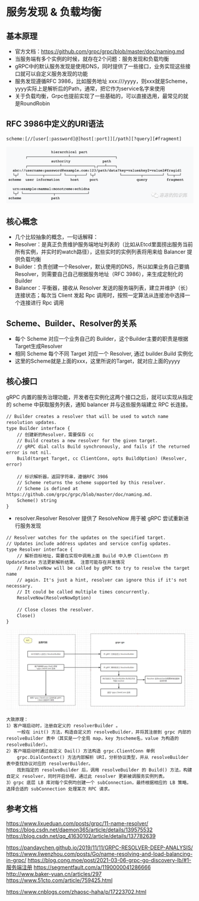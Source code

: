# 服务发现 & 负载均衡

## 基本原理
* 官方文档：https://github.com/grpc/grpc/blob/master/doc/naming.md
* 当服务端有多个实例的时候，就存在2个问题：服务发现和负载均衡
* gRPC中的默认服务发现是使用DNS，同时提供了一些接口，业务实现这些接口就可以自定义服务发现的功能
* 服务发现遵循RFC 3986，比如服务地址 xxx:///yyyy，则xxx就是Scheme，yyyy实际上是解析后的Path，通常，把它作为service名字来使用
* 关于负载均衡，Grpc也提前实现了一些基础的，可以直接选用，最常见的就是RoundRobin

## RFC 3986中定义的URI语法
```
scheme:[//[user[:password]@]host[:port]][/path][?query][#fragment]
```
![avatar](img/rfc3986.png)

## 核心概念
* 几个比较抽象的概念，一句话解释：
* Resolver：是真正负责维护服务端地址列表的（比如从Etcd里面捞出服务当前所有实例，并实时的watch路径），这些实时的实例列表将用来给 Balancer 提供负载均衡
* Builder：负责创建一个Resolver，默认使用的DNS，所以如果业务自己要搞Resolver，则需要自己自己根据服务地址（RFC 3986），来生成定制化的Builder
* Balancer：平衡器，接收从 Resolver 发送的服务端列表，建立并维护（长）连接状态；每次当 Client 发起 Rpc 调用时，按照一定算法从连接池中选择一个连接进行 Rpc 调用

## Scheme、Builder、Resolver的关系
* 每个 Scheme 对应一个业务自己的 Builder，这个Builder主要的职责是根据Target生成Resolver
* 相同 Scheme 每个不同 Target 对应一个 Resolver, 通过 builder.Build 实例化
* 这里的Scheme就是上面的xxx，这里所说的Target，就对应上面的yyyy


## 核心接口
gRPC 内置的服务治理功能，开发者在实例化这两个接口之后，就可以实现从指定的 scheme 中获取服务列表，通知 balancer 并与这些服务端建立 RPC 长连接。
```
// Builder creates a resolver that will be used to watch name resolution updates.
type Builder interface {
    // 创建新的Resolver，需要保存 cc
    // Build creates a new resolver for the given target.
    // gRPC dial calls Build synchronously, and fails if the returned error is not nil.
    Build(target Target, cc ClientConn, opts BuildOption) (Resolver, error)
    
    // 标识解析器，返回字符串，遵循RFC 3986
    // Scheme returns the scheme supported by this resolver.
    // Scheme is defined at https://github.com/grpc/grpc/blob/master/doc/naming.md.
    Scheme() string
}
```

* resolver.Resolver Resolver 提供了 ResolveNow 用于被 gRPC 尝试重新进行服务发现
```
// Resolver watches for the updates on the specified target.
// Updates include address updates and service config updates.
type Resolver interface {
    // 解析目标地址，需要在实现中调用上面 Build 中入参 ClientConn 的 UpdateState 方法更新解析结果。 注意可能存在并发情况
    // ResolveNow will be called by gRPC to try to resolve the target name
    // again. It's just a hint, resolver can ignore this if it's not necessary.
    // It could be called multiple times concurrently.
    ResolveNow(ResolveNowOption)
    
    // Close closes the resolver.
    Close()
}
```

![avatar](img/name-resolver.png)


```
大致原理：
1）客户端启动时，注册自定义的 resolverBuilder 。
    一般在 init() 方法，构造自定义的 resolveBuilder，并将其注册到 grpc 内部的 resolveBuilder 表中（其实是一个全局 map，key 为scheme名，value 为构造的 resolveBuilder）。
2）客户端启动时通过自定义 Dail() 方法构造 grpc.ClientConn 单例
    grpc.DialContext() 方法内部解析 URI，分析协议类型，并从 resolveBuilder 表中查找协议对应的 resolverBuilder。
    找到指定的 resolveBuilder 后，调用 resolveBuilder 的 Build() 方法，构建自定义 resolver，同时开启协程，通过此 resolver 更新被调服务实例列表。
3）grpc 底层 LB 库对每个实例均创建一个 subConnection，最终根据相应的 LB 策略，选择合适的 subConnection 处理某次 RPC 请求。
```

## 参考文档
https://www.lixueduan.com/posts/grpc/11-name-resolver/
https://blog.csdn.net/daemon365/article/details/139575532
https://blog.csdn.net/qq_41630102/article/details/137782639

https://pandaychen.github.io/2019/11/11/GRPC-RESOLVER-DEEP-ANALYSIS/
https://www.liwenzhou.com/posts/Go/name-resolving-and-load-balancing-in-grpc/
https://blog.cong.moe/post/2021-03-06-grpc-go-discovery-lb/#1-服务端注册
https://segmentfault.com/a/1190000041286666
http://www.baker-yuan.cn/articles/297
https://www.51cto.com/article/759425.html


https://www.cnblogs.com/zhaosc-haha/p/17223702.html


